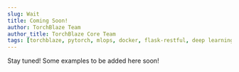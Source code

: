 ```yaml
---
slug: Wait
title: Coming Soon!
author: TorchBlaze Team
author_title: TorchBlaze Core Team
tags: [torchblaze, pytorch, mlops, docker, flask-restful, deep learning]
---
```


Stay tuned! Some examples to be added here soon!
